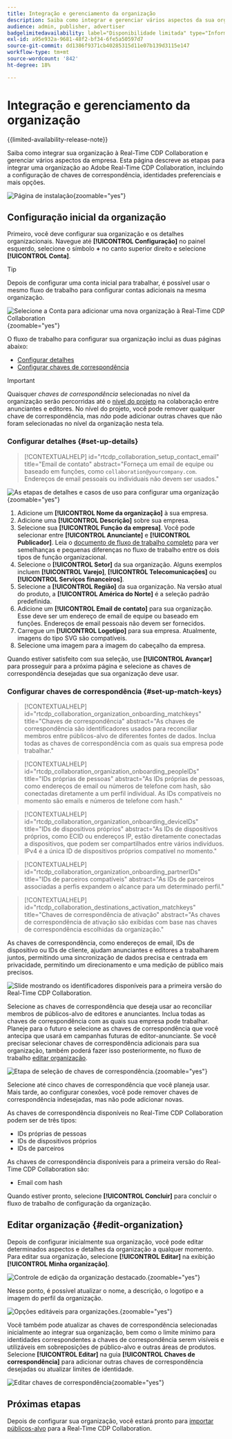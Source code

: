```yaml
---
title: Integração e gerenciamento da organização
description: Saiba como integrar e gerenciar vários aspectos da sua organização no Real-Time CDP Collaboration
audience: admin, publisher, advertiser
badgelimitedavailability: label="Disponibilidade limitada" type="Informative" url="https://helpx.adobe.com/br/legal/product-descriptions/real-time-customer-data-platform-collaboration.html newtab=true"
exl-id: a95e932a-9681-48f2-bf34-6fe5a50597d7
source-git-commit: dd1386f9371cb40285315d11e07b139d3115e147
workflow-type: tm+mt
source-wordcount: '842'
ht-degree: 18%

---
```


# Integração e gerenciamento da organização

{{limited-availability-release-note}}

Saiba como integrar sua organização à Real-Time CDP Collaboration e gerenciar vários aspectos da empresa. Esta página descreve as etapas para integrar uma organização ao Adobe Real-Time CDP Collaboration, incluindo a configuração de chaves de correspondência, identidades preferenciais e mais opções.

![Página de instalação](/help/assets/setup/manage-organization/my-organization.png){zoomable="yes"}

## Configuração inicial da organização

Primeiro, você deve configurar sua organização e os detalhes organizacionais. Navegue até **[!UICONTROL Configuração]** no painel esquerdo, selecione o símbolo **+** no canto superior direito e selecione **[!UICONTROL Conta]**.

>[!TIP]
>
>Depois de configurar uma conta inicial para trabalhar, é possível usar o mesmo fluxo de trabalho para configurar contas adicionais na mesma organização.

![Selecione a Conta para adicionar uma nova organização à Real-Time CDP Collaboration](/help/assets/setup/manage-organization/add-new-account.png){zoomable="yes"}

O fluxo de trabalho para configurar sua organização inclui as duas páginas abaixo:

* [Configurar detalhes](#set-up-details)
* [Configurar chaves de correspondência](#set-up-match-keys)

>[!IMPORTANT]
>
>Quaisquer *chaves de correspondência* selecionadas no nível da organização serão percorridas até o [nível do projeto](/help/guide/collaborate/manage-projects.md) na colaboração entre anunciantes e editores. No nível do projeto, você pode remover qualquer chave de correspondência, mas *não* pode adicionar outras chaves que não foram selecionadas no nível da organização nesta tela.

### Configurar detalhes {#set-up-details}

>[!CONTEXTUALHELP]
>id="rtcdp_collaboration_setup_contact_email"
>title="Email de contato"
>abstract="Forneça um email de equipe ou baseado em funções, como `collaboration@yourcompany.com`. Endereços de email pessoais ou individuais não devem ser usados."

![As etapas de detalhes e casos de uso para configurar uma organização](/help/assets/setup/manage-organization/add-organization-details.png){zoomable="yes"}

1. Adicione um **[!UICONTROL Nome da organização]** à sua empresa.
2. Adicione uma **[!UICONTROL Descrição]** sobre sua empresa.
3. Selecione sua **[!UICONTROL Função da empresa]**. Você pode selecionar entre **[!UICONTROL Anunciante]** e **[!UICONTROL Publicador]**. Leia o [documento de fluxo de trabalho completo](/help/guide/end-to-end-workflow.md) para ver semelhanças e pequenas diferenças no fluxo de trabalho entre os dois tipos de função organizacional.
4. Selecione o **[!UICONTROL Setor]** da sua organização. Alguns exemplos incluem **[!UICONTROL Varejo]**, **[!UICONTROL Telecomunicações]** ou **[!UICONTROL Serviços financeiros]**.
5. Selecione a **[!UICONTROL Região]** da sua organização. Na versão atual do produto, a **[!UICONTROL América do Norte]** é a seleção padrão predefinida.
6. Adicione um **[!UICONTROL Email de contato]** para sua organização. Esse deve ser um endereço de email de equipe ou baseado em funções. Endereços de email pessoais não devem ser fornecidos.
7. Carregue um **[!UICONTROL Logotipo]** para sua empresa. Atualmente, imagens do tipo SVG são compatíveis.
8. Selecione uma imagem para a imagem do cabeçalho da empresa.

Quando estiver satisfeito com sua seleção, use **[!UICONTROL Avançar]** para prosseguir para a próxima página e selecione as chaves de correspondência desejadas que sua organização deve usar.

### Configurar chaves de correspondência {#set-up-match-keys}

>[!CONTEXTUALHELP]
>id="rtcdp_collaboration_organization_onboarding_matchkeys"
>title="Chaves de correspondência"
>abstract="As chaves de correspondência são identificadores usados para reconciliar membros entre públicos-alvo de diferentes fontes de dados. Inclua todas as chaves de correspondência com as quais sua empresa pode trabalhar."

>[!CONTEXTUALHELP]
>id="rtcdp_collaboration_organization_onboarding_peopleIDs"
>title="IDs próprias de pessoas"
>abstract="As IDs próprias de pessoas, como endereços de email ou números de telefone com hash, são conectadas diretamente a um perfil individual. As IDs compatíveis no momento são emails e números de telefone com hash."

>[!CONTEXTUALHELP]
>id="rtcdp_collaboration_organization_onboarding_deviceIDs"
>title="IDs de dispositivos próprios"
>abstract="As IDs de dispositivos próprios, como ECID ou endereços IP, estão diretamente conectadas a dispositivos, que podem ser compartilhados entre vários indivíduos. IPv4 é a única ID de dispositivos próprios compatível no momento."

>[!CONTEXTUALHELP]
>id="rtcdp_collaboration_organization_onboarding_partnerIDs"
>title="IDs de parceiros compatíveis"
>abstract="As IDs de parceiros associadas a perfis expandem o alcance para um determinado perfil."

>[!CONTEXTUALHELP]
>id="rtcdp_collaboration_destinations_activation_matchkeys"
>title="Chaves de correspondência de ativação"
>abstract="As chaves de correspondência de ativação são exibidas com base nas chaves de correspondência escolhidas da organização."

As chaves de correspondência, como endereços de email, IDs de dispositivo ou IDs de cliente, ajudam anunciantes e editores a trabalharem juntos, permitindo uma sincronização de dados precisa e centrada em privacidade, permitindo um direcionamento e uma medição de público mais precisos.

![Slide mostrando os identificadores disponíveis para a primeira versão do Real-Time CDP Collaboration.](/help/assets/setup/manage-organization/available-identifiers.png)

Selecione as chaves de correspondência que deseja usar ao reconciliar membros de públicos-alvo de editores e anunciantes. Inclua todas as chaves de correspondência com as quais sua empresa pode trabalhar. Planeje para o futuro e selecione as chaves de correspondência que você antecipa que usará em campanhas futuras de editor-anunciante. Se você precisar selecionar chaves de correspondência adicionais para sua organização, também poderá fazer isso posteriormente, no fluxo de trabalho [editar organização](#edit-organization).

![Etapa de seleção de chaves de correspondência.](/help/assets/setup/manage-organization/add-organization-match-keys.png){zoomable="yes"}

Selecione até cinco chaves de correspondência que você planeja usar. Mais tarde, ao configurar conexões, você pode remover chaves de correspondência indesejadas, mas não pode adicionar novas.

As chaves de correspondência disponíveis no Real-Time CDP Collaboration podem ser de três tipos:

* IDs próprias de pessoas
* IDs de dispositivos próprios
* IDs de parceiros

As chaves de correspondência disponíveis para a primeira versão do Real-Time CDP Collaboration são:

* Email com hash

<!--

not available in the Limited GA release

* Hashed phone
* IPv4

-->

Quando estiver pronto, selecione **[!UICONTROL Concluir]** para concluir o fluxo de trabalho de configuração da organização.

## Editar organização {#edit-organization}

Depois de configurar inicialmente sua organização, você pode editar determinados aspectos e detalhes da organização a qualquer momento. Para editar sua organização, selecione **[!UICONTROL Editar]** na exibição **[!UICONTROL Minha organização]**.

![Controle de edição da organização destacado.](/help/assets/setup/manage-organization/edit-organization.png){zoomable="yes"}

Nesse ponto, é possível atualizar o nome, a descrição, o logotipo e a imagem do perfil da organização.

![Opções editáveis para organizações.](/help/assets/setup/manage-organization/editable-options.png){zoomable="yes"}

Você também pode atualizar as chaves de correspondência selecionadas inicialmente ao integrar sua organização, bem como o limite mínimo para identidades correspondentes a chaves de correspondência serem visíveis e utilizáveis em sobreposições de público-alvo e outras áreas de produtos. Selecione **[!UICONTROL Editar]** na guia **[!UICONTROL Chaves de correspondência]** para adicionar outras chaves de correspondência desejadas ou atualizar limites de identidade.

![Editar chaves de correspondência](/help/assets/setup/manage-organization/edit-match-keys.png){zoomable="yes"}

## Próximas etapas

Depois de configurar sua organização, você estará pronto para [importar públicos-alvo](/help/guide/setup/onboard-audiences.md) para a Real-Time CDP Collaboration.
